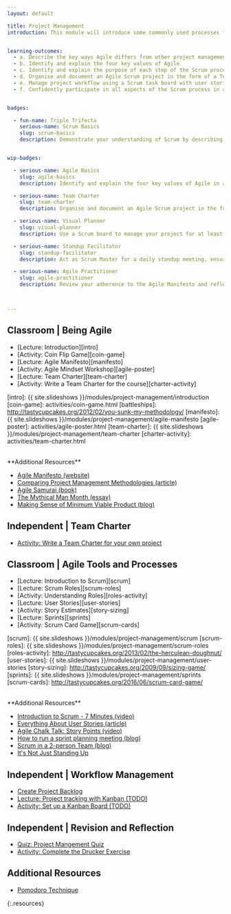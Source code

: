 ```yaml
---
layout: default

title: Project Management
introduction: This module will introduce some commonly used processes for project management in an agile project environment. The concepts learned in this module will be applied to the management of your personal project throughout the course.


learning-outcomes:
  - a. Describe the key ways Agile differs from other project management styles
  - b. Identify and explain the four key values of Agile
  - c. Identify and explain the purpose of each step of the Scrum process
  - d. Organise and document an Agile Scrum project in the form of a Team Charter
  - e. Manage project workflow using a Scrum task board with user stories and sub-tasks
  - f. Confidently participate in all aspects of the Scrum process in a team setting


badges:

  - fun-name: Triple Trifecta
    serious-name: Scrum Basics
    slug: scrum-basics
    description: Demonstrate your understanding of Scrum by describing key elements of the process and discussing how to handle common scenarios.


wip-badges:

  - serious-name: Agile Basics
    slug: agile-basics
    description: Identify and explain the four key values of Agile in a short interview with a tutor.

  - serious-name: Team Charter
    slug: team-charter
    description: Organise and document an Agile Scrum project in the form of a Team Charter. Publish it with your project and have it reviewed by a tutor.

  - serious-name: Visual Planner
    slug: visual-planner
    description: Use a Scrum board to manage your project for at least 3 weeks. Take a photo or screenshot of your board each week. Write 200 words reflecting on the benefits and difficulties (if any) of this style of visual planning.

  - serious-name: Standup Facilitator
    slug: standup-facilitator
    description: Act as Scrum Master for a daily standup meeting, ensuring everyone shares their status and progress according to the rules of daily standup. Gain a sentence or two of written feedback on your facilitation from 3 classmates. Act as Scrum Master at daily standup a second time then reflect on the experience (200 words).

  - serious-name: Agile Practitioner
    slug: agile-practitioner
    description: Review your adherence to the Agile Manifesto and reflect on which aspects you are struggling with and could improve, and/or which you find most beneficial. Do this three times, at least a week apart. (150 words each).



---
```




## Classroom | Being Agile

- [Lecture: Introduction][intro]
- [Activity: Coin Flip Game][coin-game]
- [Lecture: Agile Manifesto][manifesto]
- [Activity: Agile Mindset Workshop][agile-poster]
- [Lecture: Team Charter][team-charter]
- [Activity: Write a Team Charter for the course][charter-activity]

[intro]: {{ site.slideshows }}/modules/project-management/introduction
[coin-game]: activities/coin-game.html
[battleships]: http://tastycupcakes.org/2012/02/you-sunk-my-methodology/
[manifesto]: {{ site.slideshows }}/modules/project-management/agile-manifesto
[agile-poster]: activities/agile-poster.html
[team-charter]: {{ site.slideshows }}/modules/project-management/team-charter
[charter-activity]: activities/team-charter.html


<br>
**Additional Resources**

- [Agile Manifesto (website)](http://agilemanifesto.org/)
- [Comparing Project Management Methodologies (article)](https://www.wrike.com/project-management-guide/methodologies/)
- [Agile Samurai (book)](http://librarysearch.auckland.ac.nz/UOA2_A:Combined_Local:uoa_alma21257524290002091)
- [The Mythical Man Month (essay)](https://www.cs.drexel.edu/~yfcai/CS451/RequiredReadings/MythicalManMonth.pdf)
- [Making Sense of Minimum Viable Product (blog)](http://blog.crisp.se/2016/01/25/henrikkniberg/making-sense-of-mvp)



## Independent | Team Charter

- [Activity: Write a Team Charter for your own project](independent-charter)

[independent-charter]: activities/independent-charter.html


## Classroom | Agile Tools and Processes

- [Lecture: Introduction to Scrum][scrum]
- [Lecture: Scrum Roles][scrum-roles]
- [Activity: Understanding Roles][roles-activity]
- [Lecture: User Stories][user-stories]
- [Activity: Story Estimates][story-sizing]
- [Lecture: Sprints][sprints]
- [Activity: Scrum Card Game][scrum-cards]

[scrum]: {{ site.slideshows }}/modules/project-management/scrum
[scrum-roles]: {{ site.slideshows }}/modules/project-management/scrum-roles
[roles-activity]: http://tastycupcakes.org/2013/02/the-herculean-doughnut/
[user-stories]: {{ site.slideshows }}/modules/project-management/user-stories
[story-sizing]: http://tastycupcakes.org/2009/09/sizing-game/
[sprints]: {{ site.slideshows }}/modules/project-management/sprints
[scrum-cards]: http://tastycupcakes.org/2016/06/scrum-card-game/

<br>
**Additional Resources**

- [Introduction to Scrum - 7 Minutes (video)](https://www.youtube.com/watch?v=9TycLR0TqFA)
- [Everything About User Stories (article)](https://www.mountaingoatsoftware.com/agile/user-stories)
- [Agile Chalk Talk: Story Points (video)](https://www.youtube.com/watch?v=90Xx8QVnXRc)
- [How to run a sprint planning meeting (blog)](http://nomad8.com/how-to-run-a-sprint-planning-meeting-the-way-i-like-it/)
- [Scrum in a 2-person Team (blog)](http://www.boost.co.nz/blog/2013/01/the-tiny-scrum/)
- [It's Not Just Standing Up](http://martinfowler.com/articles/itsNotJustStandingUp.html)


## Independent | Workflow Management

- [Create Project Backlog](project-backlog)
- [Lecture: Project tracking with Kanban (TODO)](#)
- [Activity: Set up a Kanban Board (TODO)](#)


## Independent | Revision and Reflection

- [Quiz: Project Mangement Quiz][project-management-quiz]
- [Activity: Complete the Drucker Exercise][the-drucker-exercise]

[project-management-quiz]: activities/project-management-quiz.html
[the-drucker-exercise]: activities/the-drucker-exercise.html


<!--
## Independent | Elevator Pitches

- [Lecture: Pitching][pitching]
- [Activity: The Customer Pitch (TODO)](#)
- [Activity: The Casual Pitch (TODO)](#)
- [Activity: Project Vision (TODO)](#)
- [Activity: Peer Review (TODO)](#)

[pitching]: {{ site.slideshows }}/modules/project-management/pitches
-->









## Additional Resources


- [Pomodoro Technique](http://pomodorotechnique.com/)

{:.resources}


